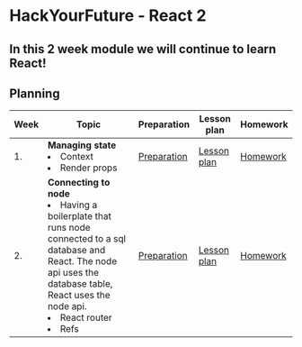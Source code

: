 # HackYourFuture - React 2

## In this 2 week module we will continue to learn React!

## Planning

| Week | Topic                                                                                                                | Preparation                         | Lesson plan                         | Homework                      |
| ---- | -------------------------------------------------------------------------------------------------------------------- | ----------------------------------- | ----------------------------------- | ----------------------------- |
| 1.   | **Managing state** <br> <li> Context <br> <li> Render props                                                                    | [Preparation](react2/week1/preparation.md) | [Lesson plan](react2/week1/lesson-plan.md) | [Homework](react2/week1/homework.md) |
| 2.   | **Connecting to node** <br> <li> Having a boilerplate that runs node connected to a sql database and React. The node api uses the database table, React uses the node api. <br> <li> React router <br>  <li> Refs | [Preparation](react2/week2/preparation.md) | [Lesson plan](react2/week2/lesson-plan.md) | [Homework](react2/week2/homework.md) |
